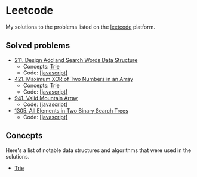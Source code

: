 # Leetcode

My solutions to the problems listed on the [leetcode](https://leetcode.com/) platform.

## Solved problems

* [211. Design Add and Search Words Data Structure](https://leetcode.com/problems/design-add-and-search-words-data-structure/)
  * Concepts: [Trie](#concepts)
  * Code: [[javascript]](javascript/211.js)
* [421. Maximum XOR of Two Numbers in an Array](https://leetcode.com/problems/maximum-xor-of-two-numbers-in-an-array/)
  * Concepts: [Trie](#concepts)
  * Code: [[javascript]](javascript/421.js)
* [941. Valid Mountain Array](https://leetcode.com/problems/valid-mountain-array/)
  * Code: [[javascript]](javascript/941.js)
* [1305. All Elements in Two Binary Search Trees](https://leetcode.com/problems/all-elements-in-two-binary-search-trees/)
  * Code: [[javascript]](javascript/1305.js)

## Concepts

Here's a list of notable data structures and algorithms that were used in the solutions.

* [Trie](https://en.wikipedia.org/wiki/Trie)
